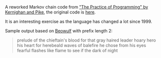A reworked Markov chain code from ["The Practice of Programming" by Kernighan and Pike](https://en.wikipedia.org/wiki/The_Practice_of_Programming),
the original code is [here](http://www.cs.princeton.edu/~bwk/tpop.webpage/Markov.java).

It is an interesting exercise as the language has changed a lot since 1999.


Sample output based on [Beowulf](https://en.wikipedia.org/wiki/Beowulf) with prefix length 2:

> prelude of the chieftain's blood for that gray haired leader hoary hero his heart for herebeald
> waves of balefire he chose from his eyes fearful flashes like flame to see if the dark of night